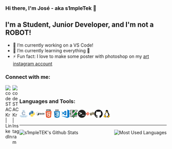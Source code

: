 ### Hi there, I'm José - aka s1mpleTek 👋

## I'm a Student, Junior Developer, and I'm not a ROBOT!
- 🔭 I’m currently working on a VS Code!
- 🌱 I’m currently learning everything 🤣
- ⚡ Fun fact: I love to make some poster with photoshop on my [art instagram account][instagram_art]

### Connect with me:

[<img align="left" alt="codeSTACKr | LinkedIn" width="22px" src="https://cdn.jsdelivr.net/npm/simple-icons@v3/icons/linkedin.svg" />][linkedin]
[<img align="left" alt="codeSTACKr | Instagram" width="22px" src="https://cdn.jsdelivr.net/npm/simple-icons@v3/icons/instagram.svg" />][instagram]

<br />

### Languages and Tools:

<img align="left" alt="C" width="26px" src="https://raw.githubusercontent.com/github/explore/80688e429a7d4ef2fca1e82350fe8e3517d3494d/topics/c/c.png" />
<img align="left" alt="Python" width="26px" src="https://raw.githubusercontent.com/github/explore/80688e429a7d4ef2fca1e82350fe8e3517d3494d/topics/python/python.png" />
<img align="left" alt="Bash" width="26px" src="https://raw.githubusercontent.com/github/explore/80688e429a7d4ef2fca1e82350fe8e3517d3494d/topics/bash/bash.png" />
<img align="left" alt="HTML5" width="26px" src="https://raw.githubusercontent.com/github/explore/80688e429a7d4ef2fca1e82350fe8e3517d3494d/topics/html/html.png" />
<img align="left" alt="CSS3" width="26px" src="https://raw.githubusercontent.com/github/explore/80688e429a7d4ef2fca1e82350fe8e3517d3494d/topics/css/css.png" />
<img align="left" alt="Visual Studio Code" width="26px" src="https://raw.githubusercontent.com/github/explore/80688e429a7d4ef2fca1e82350fe8e3517d3494d/topics/visual-studio-code/visual-studio-code.png" />
<img align="left" alt="Vim" width="26px" src="https://raw.githubusercontent.com/github/explore/80688e429a7d4ef2fca1e82350fe8e3517d3494d/topics/vim/vim.png" />
<img align="left" alt="Terminal" width="26px" src="https://raw.githubusercontent.com/github/explore/80688e429a7d4ef2fca1e82350fe8e3517d3494d/topics/terminal/terminal.png" />
<img align="left" alt="Git" width="26px" src="https://raw.githubusercontent.com/github/explore/80688e429a7d4ef2fca1e82350fe8e3517d3494d/topics/git/git.png" />
<img align="left" alt="GitHub" width="26px" src="https://raw.githubusercontent.com/github/explore/78df643247d429f6cc873026c0622819ad797942/topics/github/github.png" />
<img align="left" alt="Linux" width="26px" src="https://raw.githubusercontent.com/github/explore/80688e429a7d4ef2fca1e82350fe8e3517d3494d/topics/linux/linux.png" />

<br />
<br />

---
<!-- ![s1mpleTEK's github stats](https://github-readme-stats.vercel.app/api?username=s1mpleTEK&show_icons=true&hide_border=true&hide=prs,issues&show_owner=false) -->
<img align="left" alt="s1mpleTEK's Github Stats" src="https://github-readme-stats-s1mpletek.vercel.app/api?username=s1mpleTEK&show_icons=true&hide_border=true&hide=issues&show_owner=false" />

<!-- ![Top Langs](https://github-readme-stats.vercel.app/api/top-langs/?username=s1mpleTEK&layout=default&hide_border=true) -->
<img align="right" alt="Most Used Languages" src="https://github-readme-stats-s1mpletek.vercel.app/api/top-langs/?username=s1mpleTEK&layout=default&hide_border=true">


[instagram]: https://instagram.com/jos_rdg
[instagram_art]: https://instagram.com/jos_rdg.art
[linkedin]: https://linkedin.com/in/jos-rdg-dev